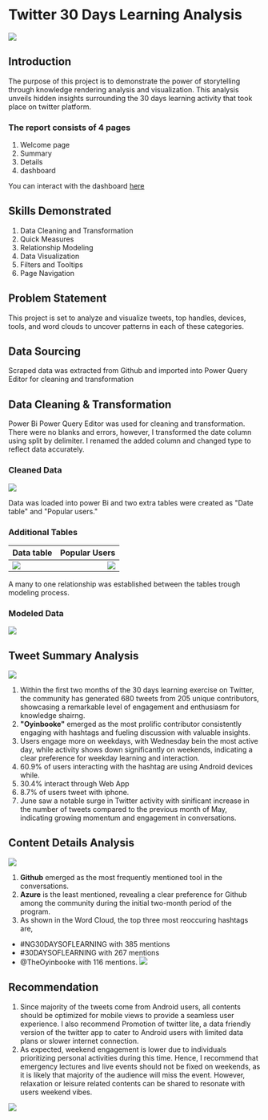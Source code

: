 # Twitter 30 Days Learning Analysis
![](tweet_welcome_page.PNG)


## Introduction
The purpose of this project is to demonstrate the power of storytelling through knowledge rendering analysis and visualization.
This analysis unveils hidden insights surrounding the 30 days learning activity that took place on twitter platform.


### The report consists of 4 pages
1. Welcome page
2. Summary
3. Details
4. dashboard

You can interact with the dashboard [here](https://app.powerbi.com/groups/me/reports/3cbe3a9e-4547-4408-9882-8734c1154848/ReportSection?experience=power-bi)


## Skills Demonstrated
1. Data Cleaning and Transformation
2. Quick Measures
3. Relationship Modeling
4. Data Visualization
5. Filters and Tooltips
6. Page Navigation


## Problem Statement
This project is set to analyze and visualize tweets, top handles, devices, tools, and word clouds to uncover patterns in each of these categories.


## Data Sourcing
Scraped data was extracted from Github and imported into Power Query Editor for cleaning and transformation

## Data Cleaning & Transformation
Power Bi Power Query Editor was used for cleaning and transformation. There were no blanks and errors, however, I transformed the date column using split by delimiter. I renamed the added column and changed type to reflect data accurately.

### Cleaned Data
![](twitter_cleaned_data.PNG)

Data was loaded into power Bi and two extra tables were created as "Date table" and "Popular users."

### Additional Tables
Data table                                    |                                Popular Users
:---------------------------------------------|--------------------------------------------:
![](date_measure.PNG)                         |               ![](popular_users_measure.PNG)

A many to one relationship was established between the tables trough modeling process.

### Modeled Data
![](tweet_modeling.PNG)

## Tweet Summary Analysis
![](tweet_summary.PNG)
1. Within the first two months of the 30 days learning exercise on Twitter, the community has generated 680 tweets from 205 unique contributors, showcasing a remarkable level of engagement and enthusiasm for knowledge shairng.
2. **"Oyinbooke"** emerged as the most prolific contributor consistently engaging with hashtags and fueling discussion with valuable insights.
3. Users engage more on weekdays, with Wednesday bein the most active day, while activity shows down significantly on weekends, indicating a clear preference for weekday learning and interaction.
4. 60.9% of users interacting with the hashtag are using Android devices while.
5. 30.4% interact through Web App
6. 8.7% of users tweet with iphone.
7. June saw a notable surge in Twitter activity with sinificant increase in the number of tweets compared to the previous month of May, indicating  growing momentum and engagement in conversations.

## Content Details Analysis
![](tweet_details.PNG)
1. **Github** emerged as the most frequently mentioned tool in the conversations.
2. **Azure** is the least mentioned, revealing a clear preference for Github among the community during the initial two-month period of the program.
3. As shown in the Word Cloud, the top three most reoccuring hashtags are,
* #NG30DAYSOFLEARNING with 385 mentions
* #30DAYSOFLEARNING with 267 mentions
* @TheOyinbooke with 116 mentions.
![](word_cloud.PNG)


## Recommendation
1. Since majority of the tweets come from Android users, all contents should be optimized for mobile views to provide a seamless user experience. I also recommend Promotion of twitter lite, a data friendly version of the twitter app to cater to Android users with limited data plans or slower internet connection.
2. As expected, weekend engagement is lower due to individuals prioritizing personal activities during this time. Hence, I recommend that emergency lectures and live events should not be fixed on weekends, as it is likely that majority of the audience will miss the event. However, relaxation or leisure related contents can be shared to resonate with users weekend vibes.

![](THANKS.PNG)







